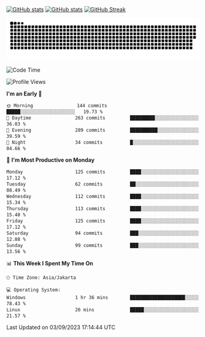 [![GitHub stats](https://github-readme-stats.vercel.app/api?username=aurelioklv&card_width=500&show_icons=true&rank_icon=github&theme=solarized-dark#gh-dark-mode-only)](https://github.com/anuraghazra/github-readme-stats#gh-dark-mode-only)
[![GitHub stats](https://github-readme-stats.vercel.app/api?username=aurelioklv&card_width=500&show_icons=true&rank_icon=github&theme=buefy#gh-light-mode-only)](https://github.com/anuraghazra/github-readme-stats#gh-light-mode-only)
[![GitHub Streak](https://streak-stats.demolab.com/?user=aurelioklv&card_width=336&theme=solarized-dark)](https://git.io/streak-stats)

<picture>
  <source media="(prefers-color-scheme: dark)" srcset="https://raw.githubusercontent.com/aurelioklv/aurelioklv/snake-output/github-contribution-grid-snake-dark.svg">
  <source media="(prefers-color-scheme: light)" srcset="https://raw.githubusercontent.com/aurelioklv/aurelioklv/snake-output/github-contribution-grid-snake.svg">
  <img alt="github contribution grid snake animation" src="https://raw.githubusercontent.com/aurelioklv/aurelioklv/snake-output/github-contribution-grid-snake.svg">
</picture>

<!--START_SECTION:waka-->
![Code Time](http://img.shields.io/badge/Code%20Time-129%20hrs%2042%20mins-blue)

![Profile Views](http://img.shields.io/badge/Profile%20Views-0-blue)

**I'm an Early 🐤** 

```text
🌞 Morning                144 commits         █████░░░░░░░░░░░░░░░░░░░░   19.73 % 
🌆 Daytime                263 commits         █████████░░░░░░░░░░░░░░░░   36.03 % 
🌃 Evening                289 commits         ██████████░░░░░░░░░░░░░░░   39.59 % 
🌙 Night                  34 commits          █░░░░░░░░░░░░░░░░░░░░░░░░   04.66 % 
```
📅 **I'm Most Productive on Monday** 

```text
Monday                   125 commits         ████░░░░░░░░░░░░░░░░░░░░░   17.12 % 
Tuesday                  62 commits          ██░░░░░░░░░░░░░░░░░░░░░░░   08.49 % 
Wednesday                112 commits         ████░░░░░░░░░░░░░░░░░░░░░   15.34 % 
Thursday                 113 commits         ████░░░░░░░░░░░░░░░░░░░░░   15.48 % 
Friday                   125 commits         ████░░░░░░░░░░░░░░░░░░░░░   17.12 % 
Saturday                 94 commits          ███░░░░░░░░░░░░░░░░░░░░░░   12.88 % 
Sunday                   99 commits          ███░░░░░░░░░░░░░░░░░░░░░░   13.56 % 
```


📊 **This Week I Spent My Time On** 

```text
🕑︎ Time Zone: Asia/Jakarta

💻 Operating System: 
Windows                  1 hr 36 mins        ████████████████████░░░░░   78.43 % 
Linux                    26 mins             █████░░░░░░░░░░░░░░░░░░░░   21.57 % 
```


 Last Updated on 03/09/2023 17:14:44 UTC
<!--END_SECTION:waka-->
